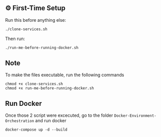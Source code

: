 ## ⚙️ First-Time Setup

Run this before anything else:
```bash
./clone-services.sh
```
Then run:

```bash
./run-me-before-running-docker.sh
```

## Note
To make the files executable, run the following commands
```
chmod +x clone-services.sh
chmod +x run-me-before-running-docker.sh
```

## Run Docker
Once those 2 script were excecuted, go to the folder `Docker-Environment-Orchestration` and run docker
```
docker-compose up -d --build
```